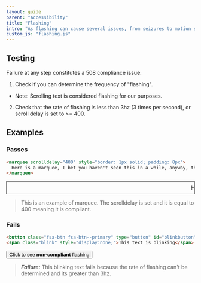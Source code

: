 ```yaml
---
layout: guide
parent: "Accessibility"
title: "Flashing"
intro: "As flashing can cause several issues, from seizures to motion sickness, it strongly considered a very bad idea. If you absolutely must have a flashing element, there are a few critical things to consider."
custom_js: "flashing.js"
---
```


## Testing

Failure at any step constitutes a 508 compliance issue:

1. Check if you can determine the frequency of "flashing".
  * Note: Scrolling text is considered flashing for our purposes.
2. Check that the rate of flashing is less than 3hz (3 times per second), or scroll delay is set to >= 400.

## Examples

### Passes

```html
<marquee scrolldelay="400" style="border: 1px solid; padding: 8px">
  Here is a marquee, I bet you haven't seen this in a while, anyway, the scroll delay is set to 400.
</marquee>
```
<div class="pb-preview">
  <marquee scrolldelay="400" style="border: 1px solid; padding: 8px">
    Here is a marquee, I bet you haven't seen this in a while, anyway, the scroll delay is set to 400.
  </marquee>
</div>

> This is an example of marquee. The scrolldelay is set and it is equal to 400 meaning it is compliant.

### Fails

```html
<button class="fsa-btn fsa-btn--primary" type="button" id="blinkbutton">Click to see <strong>non-compliant</strong> flashing</button>
<span class="blink" style="display:none;">This text is blinking</span>
```
<div class="pb-preview">
  <button class="fsa-btn fsa-btn--primary" type="button" id="blinkbutton">Click to see <strong>non-compliant</strong> flashing</button>
  <span class="blink" style="display:none;">This text is blinking</span>
</div>

> ___Failure:___ This blinking text fails because the rate of flashing can't be determined and its greater than 3hz.
